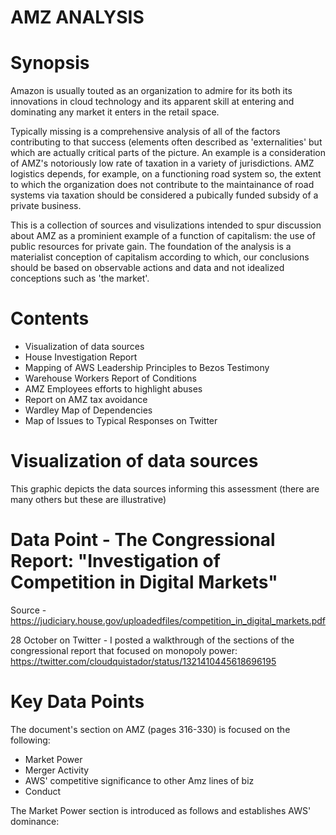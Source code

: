 # AMZ ANALYSIS

# Synopsis

Amazon is usually touted as an organization to admire for its both its innovations in cloud technology and its apparent skill at entering and dominating any market it enters in the retail space.

Typically missing is a comprehensive analysis of all of the factors contributing to that success (elements often described as 'externalities' but which are actually critical parts of the picture. An example is a consideration of AMZ's notoriously low rate of taxation in a variety of jurisdictions. AMZ logistics depends, for example, on a functioning road system so, the extent to which the organization does not contribute to the maintainance of road systems via taxation should be considered a pubically funded subsidy of a private business.

This is a collection of sources and visulizations intended to spur discussion about AMZ as a prominient example of a function of capitalism: the use of public resources for private gain. The foundation of the analysis is a materialist conception of capitalism according to which, our conclusions should be based on observable actions and data and not idealized conceptions such as 'the market'.

# Contents

- Visualization of data sources
- House Investigation Report
- Mapping of AWS Leadership Principles to Bezos Testimony
- Warehouse Workers Report of Conditions
- AMZ Employees efforts to highlight abuses
- Report on AMZ tax avoidance
- Wardley Map of Dependencies
- Map of Issues to Typical Responses on Twitter


# Visualization of data sources

This graphic depicts the data sources informing this assessment (there are many others but these are illustrative)




# Data Point - The Congressional Report: "Investigation of Competition in Digital Markets"
Source - https://judiciary.house.gov/uploadedfiles/competition_in_digital_markets.pdf

28 October on Twitter - I posted a walkthrough of the sections of the congressional report that focused on monopoly power:
https://twitter.com/cloudquistador/status/1321410445618696195

# Key Data Points
The document's section on AMZ (pages 316-330) is focused on the following: 
* Market Power
* Merger Activity
* AWS' competitive significance to other Amz lines of biz
* Conduct

The Market Power section is introduced as follows and establishes AWS' dominance:
